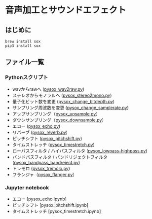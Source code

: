 # 音声加工とサウンドエフェクト
## はじめに
```
brew install sox
pip3 install sox
```

## ファイル一覧
### Pythonスクリプト
- wavからrawへ ([pysox_wav2raw.py](https://github.com/tam17aki/speech_process_exercise/blob/master/SoundEffect/pysox_wav2raw.py))
- ステレオからモノラルへ ([pysox_stereo2mono.py](https://github.com/tam17aki/speech_process_exercise/blob/master/SoundEffect/pysox_stereo2mono.py))
- 量子化ビット数を変更 ([pysox_change_bitdepth.py](https://github.com/tam17aki/speech_process_exercise/blob/master/SoundEffect/pysox_change_bitdepth.py))
- サンプリング周波数を変更 ([pysox_change_samplerate.py](https://github.com/tam17aki/speech_process_exercise/blob/master/SoundEffect/pysox_change_samplerate.py))
- アップサンプリング（[pysox_upsample.py](https://github.com/tam17aki/speech_process_exercise/blob/master/SoundEffect/pysox_upsample.py)）
- ダウンサンプリング（[pysox_downsample.py](https://github.com/tam17aki/speech_process_exercise/blob/master/SoundEffect/pysox_downsample.py)）
- エコー ([pysox_echo.py](https://github.com/tam17aki/speech_process_exercise/blob/master/SoundEffect/pysox_echo.py))
- リバーブ ([pysox_reverb.py](https://github.com/tam17aki/speech_process_exercise/blob/master/SoundEffect/pysox_reverb.py))
- ピッチシフト ([pysox_pitchshift.py](https://github.com/tam17aki/speech_process_exercise/blob/master/SoundEffect/pysox_pitchshift.py))
- タイムストレッチ ([pysox_timestretch.py](https://github.com/tam17aki/speech_process_exercise/blob/master/SoundEffect/pysox_timestretch.py))
- ローパスフィルタ / ハイパスフィルタ ([pysox_lowpass-highpass.py](https://github.com/tam17aki/speech_process_exercise/blob/master/SoundEffect/pysox_lowpass-highpass.py))
- バンドパスフィルタ / バンドリジェクトフィルタ ([pysox_bandpass_bandreject.py](https://github.com/tam17aki/speech_process_exercise/blob/master/SoundEffect/pysox_bandpass_bandreject.py))
- トレモロ ([pysox_tremolo.py](https://github.com/tam17aki/speech_process_exercise/blob/master/SoundEffect/pysox_tremolo.py))
- フランジャ（[pysox_flanger.py](https://github.com/tam17aki/speech_process_exercise/blob/master/SoundEffect/pysox_flanger.py)）

### Jupyter notebook
- エコー [pysox_echo.ipynb]
- ピッチシフト [pysox_pitchshift.ipynb]
- タイムストレッチ [pysox_timestretch.ipynb]

